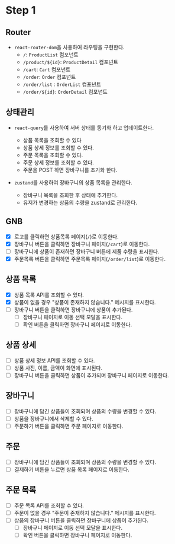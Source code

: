 # Step 1

## Router

- `react-router-dom`을 사용하여 라우팅을 구현한다.
  - `/`: `ProductList` 컴포넌트
  - `/product/${id}`: `ProductDetail` 컴포넌트
  - `/cart`: `Cart` 컴포넌트
  - `/order`: `Order` 컴포넌트
  - `/order/list` : `OrderList` 컴포넌트
  - `/order/${id}`: `OrderDetail` 컴포넌트

## 상태관리

- `react-query`를 사용하여 서버 상태를 동기화 하고 업데이트한다.
  - 상품 목록을 조회할 수 있다
  - 상품 상세 정보를 조회할 수 있다.
  - 주문 목록을 조회할 수 있다.
  - 주문 상세 정보를 조회할 수 있다.
  - 주문을 POST 하면 장바구니를 초기화 한다.

- `zustand`를 사용하여 장바구니의 상품 목록을 관리한다.
  - 장바구니 목록을 조회한 후 상태에 추가한다.
  - 유저가 변경하는 상품의 수량을 zustand로 관리한다.

## GNB

- [x] 로고를 클릭하면 상품목록 페이지(`/`)로 이동한다.
- [x] 장바구니 버튼을 클릭하면 장바구니 페이지(`/cart`)로 이동한다.
- [ ] 장바구니에 상품이 존재하면 장바구니 버튼에 제품 수량을 표시한다.
- [x] 주문목록 버튼을 클릭하면 주문목록 페이지(`/order/list`)로 이동한다.

## 상품 목록

- [x] 상품 목록 API를 조회할 수 있다.
- [x] 상품이 없을 경우 "상품이 존재하지 않습니다." 메시지를 표시한다.
- [ ] 장바구니 버튼을 클릭하면 장바구니에 상품이 추가된다.
  - [ ] 장바구니 페이지로 이동 선택 모달을 표시한다.
  - [ ] 확인 버튼을 클릭하면 장바구니 페이지로 이동한다.

## 상품 상세

- [ ] 상품 상세 정보 API를 조회할 수 있다.
- [ ] 상품 사진, 이름, 금액이 화면에 표시된다.
- [ ] 장바구니 버튼을 클릭하면 상품이 추가되며 장바구니 페이지로 이동한다.

## 장바구니

- [ ] 장바구니에 담긴 상품들이 조회되며 상품의 수량을 변경할 수 있다.
- [ ] 상품을 장바구니에서 삭제할 수 있다.
- [ ] 주문하기 버튼을 클릭하면 주문 페이지로 이동한다.

## 주문

- [ ] 장바구니에 담긴 상품들이 조회되며 상품의 수량을 변경할 수 있다.
- [ ] 결제하기 버튼을 누르면 상품 목록 페이지로 이동한다.

## 주문 목록

- [ ] 주문 목록 API를 조회할 수 있다.
- [ ] 주문이 없을 경우 "주문이 존재하지 않습니다." 메시지를 표시한다.
- [ ] 상품의 장바구니 버튼을 클릭하면 장바구니에 상품이 추가된다.
  - [ ] 장바구니 페이지로 이동 선택 모달을 표시한다.
  - [ ] 확인 버튼을 클릭하면 장바구니 페이지로 이동한다.
